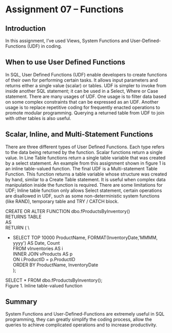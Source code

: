 # Assignment 07 – Functions

## Introduction
In this assignment, I’ve used Views, System Functions and User-Defined-Functions (UDF) in coding.

## When to use User Defined Functions
In SQL, User Defined Functions (UDF) enable developers to create functions of their own for performing certain tasks. It allows input parameters and returns either a single value (scalar) or tables.  UDF is simpler to invoke from inside another SQL statement; it can be used in a Select, Where or Case statement.  There are many usages of UDF. One usage is to filter data based on some complex constraints that can be expressed as an UDF. Another usage is to replace repetitive coding for frequently enacted operations to promote modular programming.  Querying a returned table from UDF to join with other tables is also useful.

## Scalar, Inline, and Multi-Statement Functions
There are three different types of User Defined Functions. Each type refers to the data being returned by the function. Scalar functions return a single value. In Line Table functions return a single table variable that was created by a select statement. An example from this assignment shown in figure 1 is an inline table-valued function. The final UDF is a Multi-statement Table Function. This function returns a table variable whose structure was created by hand, similar to a Create Table statement. It is useful when complex data manipulation inside the function is required. There are some limitations for UDF; Inline table function only allows Select statement, certain operations are disallowed in UDF, such as some non-deterministic system functions (like RAND), temporary table and TRY / CATCH block.

CREATE OR ALTER FUNCTION dbo.fProductsByInventory() \
RETURNS TABLE \
AS \
RETURN ( \
- SELECT TOP 10000 ProductName, FORMAT(InventoryDate,'MMMM, yyyy') AS Date, Count \
  FROM vInventories AS i \
    INNER JOIN vProducts AS p \
    ON i.ProductID = p.ProductID \
  ORDER BY ProductName, InventoryDate \
);

SELECT * FROM dbo.fProductsByInventory(); \
Figure 1. Inline table-valued function

## Summary
System Functions and User-Defined-Functions are extremely useful in SQL programming, they can greatly simplify the coding process, allow the queries to achieve complicated operations and to increase productivity.
